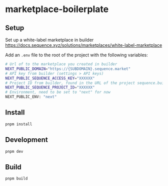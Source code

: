 # marketplace-boilerplate

## Setup

Set up a white-label marketplace in builder https://docs.sequence.xyz/solutions/marketplaces/white-label-marketplace

Add an `.env` file to the root of the project with the following variables:

```sh
# Url of to the marketplace you created in builder
NEXT_PUBLIC_DOMAIN="https://{SUBDOMAIN}.sequence.market"
# API key from builder (settings > API keys)
NEXT_PUBLIC_SEQUENCE_ACCESS_KEY="XXXXXX"
# Project ID from builder, found in the URL of the project sequence.build/project/{PROJECT_ID}
NEXT_PUBLIC_SEQUENCE_PROJECT_ID="XXXXXX"
# Environment, need to be set to "next" for now
NEXT_PUBLIC_ENV: "next"

```

## Install

```sh
pnpm install
```

## Development

```sh
pnpm dev
```

## Build

```sh
pnpm build
```

